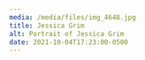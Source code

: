 ```yaml
---
media: /media/files/img_4648.jpg
title: Jessica Grim
alt: Portrait of Jessica Grim
date: 2021-10-04T17:23:00-0500
---
```

